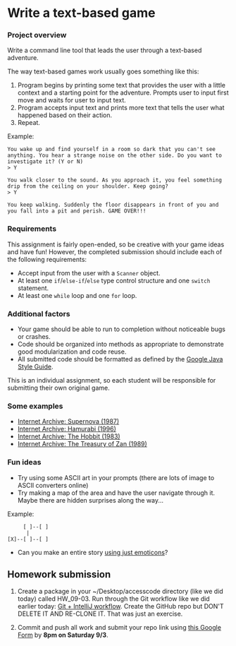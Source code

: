 # Write a text-based game

### Project overview

Write a command line tool that leads the user through a text-based adventure.

The way text-based games work usually goes something like this:

1. Program begins by printing some text that provides the user with a little context and a starting point for the adventure. Prompts user to input first move and waits for user to input text. 
2. Program accepts input text and prints more text that tells the user what happened based on their action. 
3. Repeat.

Example:

```
You wake up and find yourself in a room so dark that you can't see anything. You hear a strange noise on the other side. Do you want to investigate it? (Y or N)
> Y

You walk closer to the sound. As you approach it, you feel something drip from the ceiling on your shoulder. Keep going?
> Y

You keep walking. Suddenly the floor disappears in front of you and you fall into a pit and perish. GAME OVER!!!
```

### Requirements

This assignment is fairly open-ended, so be creative with your game ideas and have fun! However, the completed submission should include each of the following requirements:

- Accept input from the user with a `Scanner` object.
- At least one `if`/`else-if`/`else` type control structure and one `switch` statement.
- At least one `while` loop and one `for` loop.

### Additional factors

- Your game should be able to run to completion without noticeable bugs or crashes.
- Code should be organized into methods as appropriate to demonstrate good modularization and code reuse.
- All submitted code should be formatted as defined by the [Google Java Style Guide](https://google.github.io/styleguide/javaguide.html).

This is an individual assignment, so each student will be responsible for submitting their own original game.

### Some examples

- [Internet Archive: Supernova (1987)](https://archive.org/details/msdos_Supernova_1987)
- [Internet Archive: Hamurabi (1996)](https://archive.org/details/msdos_Hamurabi_1996)
- [Internet Archive: The Hobbit (1983)](https://archive.org/details/msdos_Hobbit_The_1983)
- [Internet Archive: The Treasury of Zan (1989)](https://archive.org/details/treasury-of-zan)

### Fun ideas 

- Try using some ASCII art in your prompts (there are lots of image to ASCII converters online)
- Try making a map of the area and have the user navigate through it. Maybe there are hidden surprises along the way...

Example:

```
     [ ]--[ ]
      |
[X]--[ ]--[ ]
```

- Can you make an entire story [using just emoticons](http://hexascii.com/japanese-emoticons/)?

## Homework submission

1. Create a package in your ~/Desktop/accesscode directory (like we did today) called HW_09-03. Run through the Git workflow like we did earlier today: [Git + IntelliJ workflow](../resources/git-intellij-workflow.md). Create the GitHub repo but DON'T DELETE IT AND RE-CLONE IT. That was just an exercise.

2. Commit and push all work and submit your repo link using [this Google Form](https://docs.google.com/forms/d/e/1FAIpQLSfIjF1z3R9A1_5eAt0ctMsI_jlLtWV1CTHHljqI7A4Xr_juEA/viewform) by **8pm on Saturday 9/3**.
